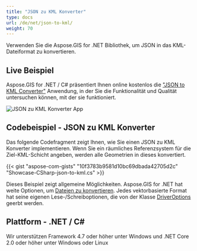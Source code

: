 ```yaml
---
title: "JSON zu KML Konverter"
type: docs
url: /de/net/json-to-kml/
weight: 70
---
```


Verwenden Sie die Aspose.GIS for .NET Bibliothek, um JSON in das KML-Dateiformat zu konvertieren.

## **Live Beispiel**

Aspose.GIS for .NET / C# präsentiert Ihnen online kostenlos die ["JSON to KML Converter"](https://products.aspose.app/gis/conversion/json-to-kml) Anwendung, in der Sie die Funktionalität und Qualität untersuchen können, mit der sie funktioniert.

![JSON zu KML Konverter App](conversion.png)

## **Codebeispiel - JSON zu KML Konverter**

Das folgende Codefragment zeigt Ihnen, wie Sie einen JSON zu KML Konverter implementieren. Wenn Sie ein räumliches Referenzsystem für die Ziel-KML-Schicht angeben, werden alle Geometrien in dieses konvertiert. 

{{< gist "aspose-com-gists" "10f3783b9581d10bc69dbada42705d2c" "Showcase-CSharp-json-to-kml.cs" >}}

Dieses Beispiel zeigt allgemeine Möglichkeiten. Aspose.GIS for .NET hat weite Optionen, um [Dateien zu konvertieren](https://docs.aspose.com/gis/net/vector-layers/). Jedes vektorbasierte Format hat seine eigenen Lese-/Schreiboptionen, die von der Klasse [DriverOptions](https://reference.aspose.com/gis/net/aspose.gis/driveroptions) geerbt werden.

## **Plattform - .NET / C#**

Wir unterstützen Framework 4.7 oder höher unter Windows und .NET Core 2.0 oder höher unter Windows oder Linux
